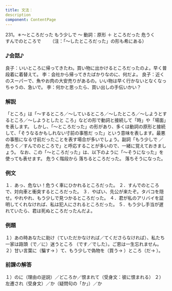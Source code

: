 ```yaml
---
title: 文法：
description
component: ContentPage
---
```



231。＊～ところだった
もう少しで ～ 動詞：原形 ＋ ところだった
危うく      
すんでのところで      
（注：「～したところだった」の形も希にある）
### ♪会話♪
良子：いいところに帰ってきたわ。買い物に出かけるところだったのよ。早く普段着に着替えて。
李：会社から帰ってきたばかりなのに、何だよ。
良子：近くのスーパーで、魚やお肉の大安売りがあるの。いい物は早く行かないとなくなっちゃうの、急いで。
李：何かと思ったら、買い出しの手伝いかい？
### 解説
「ところ」は「～するところ／～しているところ／～したところ／～しようとするところ／～しようとしたと ころ」などの形で動詞と接続して「時」や「場面」を表します。
しかし、「～ところだった」の形があり、多くは動詞の原形と接続して、「そうなるかもしれない寸前の事態だ った」という意味を表します。最悪の事態になる寸前だったことを表す場合が多いでしょう。副詞「もう少しで
／危うく／すんでのところで」と呼応することが多いので、一緒に覚えておきましょう。 なお、この「～ところだった」は、以下のように「～そうになった」を使っても表せます。
危うく階段から 落ちるところだった。 落ちそうになった。
### 例文
１．あっ、危ない！危うく車にひかれるところだった。
２．すんでのところで、対向車と衝突するところだった。
３．やばい、先公が来たぞ。タバコを隠せ。やれやれ、もう少しで見つかるところだった。
４．君が私のアリバイを証明してくれなければ、私は犯人にされるところだった。
５．もう少し手当が遅れていたら、君は死ぬところだったんだよ。
### 例題
１）あの時あなたに助け（ていただかなければ／てくださらなければ）、私たち一家は路頭（で／に）迷うところ
（です／でした）。ご恩は一生忘れません。
２）甘い言葉に（騙す→ ）て、もう少しで偽物を（買う→ ）ところ（だ→ ）。
### 前課の解答
１）のに（理由の逆説）／どころか／恨まれて（受身文：彼に恨まれる）
２）左遷され（受身文）／か（疑問句の「か」）／か
